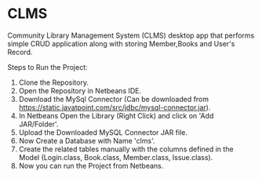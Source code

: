 # CLMS
Community Library Management System (CLMS) desktop app that performs simple CRUD application along with storing Member,Books and User's Record.

Steps to Run the Project:
1. Clone the Repository.
2. Open the Repository in Netbeans IDE.
3. Download the MySql Connector (Can be downloaded from https://static.javatpoint.com/src/jdbc/mysql-connector.jar).
4. In Netbeans Open the Library (Right Click) and click on 'Add JAR/Folder'.
5. Upload the Downloaded MySQL Connector JAR file.
6. Now Create a Database with Name 'clms'.
7. Create the related tables manually with the columns defined in the Model (Login.class, Book.class, Member.class, Issue.class).
8. Now you can run the Project from Netbeans.